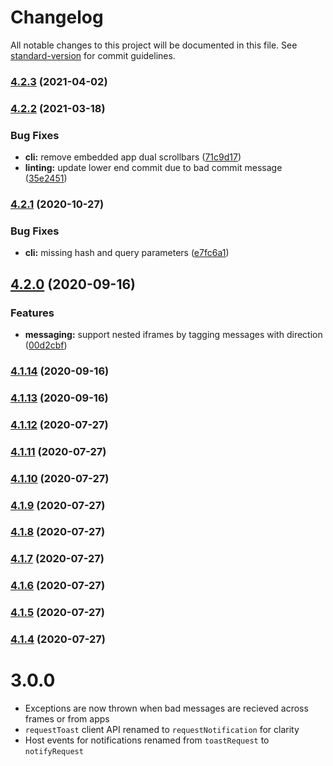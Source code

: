 # Changelog

All notable changes to this project will be documented in this file. See [standard-version](https://github.com/conventional-changelog/standard-version) for commit guidelines.

### [4.2.3](https://github.com/purecloudlabs/iframe-coordinator/compare/v4.2.2...v4.2.3) (2021-04-02)

### [4.2.2](https://github.com/purecloudlabs/iframe-coordinator/compare/v4.2.1...v4.2.2) (2021-03-18)


### Bug Fixes

* **cli:** remove embedded app dual scrollbars ([71c9d17](https://github.com/purecloudlabs/iframe-coordinator/commit/71c9d171f5222b4a00f42e9377828516d20b7f0a))
* **linting:** update lower end commit due to bad commit message ([35e2451](https://github.com/purecloudlabs/iframe-coordinator/commit/35e24515d2fbc018fe8ea3a3c4d93c506199e120))

### [4.2.1](https://github.com/purecloudlabs/iframe-coordinator/compare/v4.2.0...v4.2.1) (2020-10-27)


### Bug Fixes

* **cli:** missing hash and query parameters ([e7fc6a1](https://github.com/purecloudlabs/iframe-coordinator/commit/e7fc6a1c95f4950dec9e5ab344584cca78ec4dc2))

## [4.2.0](https://github.com/purecloudlabs/iframe-coordinator/compare/v4.1.14...v4.2.0) (2020-09-16)


### Features

* **messaging:** support nested iframes by tagging messages with direction ([00d2cbf](https://github.com/purecloudlabs/iframe-coordinator/commit/00d2cbf446722983f51a3bedea41489428ade9b2))

### [4.1.14](https://github.com/purecloudlabs/iframe-coordinator/compare/v4.1.13...v4.1.14) (2020-09-16)

### [4.1.13](https://github.com/purecloudlabs/iframe-coordinator/compare/v4.1.12...v4.1.13) (2020-09-16)

### [4.1.12](https://github.com/purecloudlabs/iframe-coordinator/compare/v4.1.11...v4.1.12) (2020-07-27)

### [4.1.11](https://github.com/purecloudlabs/iframe-coordinator/compare/v4.1.10...v4.1.11) (2020-07-27)

### [4.1.10](https://github.com/purecloudlabs/iframe-coordinator/compare/v4.1.9...v4.1.10) (2020-07-27)

### [4.1.9](https://github.com/purecloudlabs/iframe-coordinator/compare/v4.1.8...v4.1.9) (2020-07-27)

### [4.1.8](https://github.com/purecloudlabs/iframe-coordinator/compare/v4.1.7...v4.1.8) (2020-07-27)

### [4.1.7](https://github.com/purecloudlabs/iframe-coordinator/compare/v4.1.6...v4.1.7) (2020-07-27)

### [4.1.6](https://github.com/purecloudlabs/iframe-coordinator/compare/v4.1.5...v4.1.6) (2020-07-27)

### [4.1.5](https://github.com/purecloudlabs/iframe-coordinator/compare/v4.1.4...v4.1.5) (2020-07-27)

### [4.1.4](https://github.com/purecloudlabs/iframe-coordinator/compare/v4.1.3...v4.1.4) (2020-07-27)

# 3.0.0

- Exceptions are now thrown when bad messages are recieved across frames or from apps
- `requestToast` client API renamed to `requestNotification` for clarity
- Host events for notifications renamed from `toastRequest` to `notifyRequest`
